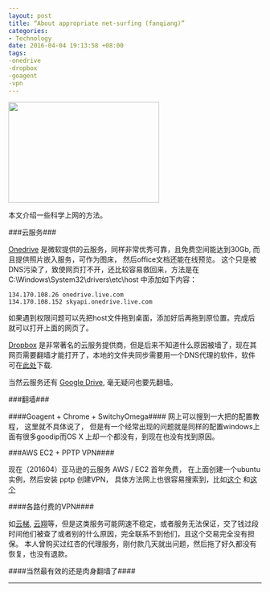 ```yaml
---
layout: post
title: “About appropriate net-surfing (fanqiang)”
categories: 
- Technology
date: 2016-04-04 19:13:58 +08:00
tags: 
-onedrive
-dropbox
-goagent
-vpn
---
```


<img src="https://rtkcmq.dm2302.livefilestore.com/y3mWZD0RndlIDIPAFiBkGJGjnUqMJ4COLEDAjjjRW3yF0g_yz12DkKKM0LCYbLndUw7SGwuaJ8KM7jSqAPzGxS4Q6UfySsiXGyIBmf1FseB5Vmb373slbOwwdnkn9K8X5VhR56coPi_mZ4n0Cc-PJrhFwnCBn8NKWkRx0VCYPMyFXE?width=300&height=200&cropmode=none" width="300" height="200" />


本文介绍一些科学上网的方法。

###云服务###

[Onedrive](https://www.onedrive.live.com) 是微软提供的云服务，同样非常优秀可靠，且免费空间能达到30Gb, 而且提供照片嵌入服务，可作为图床， 然后office文档还能在线预览。 这个只是被DNS污染了，致使网页打不开，还比较容易救回来，方法是在 C:\Windows\System32\drivers\etc\host 中添加如下内容：

	134.170.108.26 onedrive.live.com
	134.170.108.152 skyapi.onedrive.live.com

如果遇到权限问题可以先把host文件拖到桌面，添加好后再拖到原位置。完成后就可以打开上面的网页了。

[Dropbox](https://www.dropbox.com) 是非常著名的云服务提供商，但是后来不知道什么原因被墙了，现在其网页需要翻墙才能打开了，本地的文件夹同步需要用一个DNS代理的软件，软件可在[此处]([https://onedrive.live.com/redir?resid=769DCB84E94551A!69073&authkey=!AHrPOEKS2mrO5YY&ithint=file%2czip](https://onedrive.live.com/redir?resid=769DCB84E94551A!69073&authkey=!AHrPOEKS2mrO5YY&ithint=file%2czip))下载.

当然云服务还有 [Google Drive]([https://www.google.com/drive/](https://www.google.com/drive/)), 毫无疑问也要先翻墙。

###翻墙###

####Goagent + Chrome + SwitchyOmega####
网上可以搜到一大把的配置教程， 这里就不具体说了， 但是有一个经常出现的问题就是同样的配置windows上面有很多goodip而OS X 上却一个都没有，到现在也没有找到原因。

###AWS EC2 + PPTP VPN####

现在（201604）亚马逊的云服务 AWS / EC2 首年免费， 在上面创建一个ubuntu实例，然后安装 pptp 创建VPN， 具体方法网上也很容易搜索到，比如[这个]([http://blog.banban.me/blog/2014/06/09/li-yong-awsmian-fei-zhang-hu-da-jian-vpn/](http://blog.banban.me/blog/2014/06/09/li-yong-awsmian-fei-zhang-hu-da-jian-vpn/)) 和[这个]([http://zhao.jinhai.de/post/1810.html](http://zhao.jinhai.de/post/1810.html))

####各路付费的VPN####

如[云梯](), [云翔]()等，但是这类服务可能网速不稳定，或者服务无法保证，交了钱过段时间他们被查了或者别的什么原因，完全联系不到他们，且这个交易完全没有担保。 本人曾购买过红杏的代理服务，刚付款几天就出问题，然后拖了好久都没有恢复，也没有退款。

####当然最有效的还是肉身翻墙了####

---
